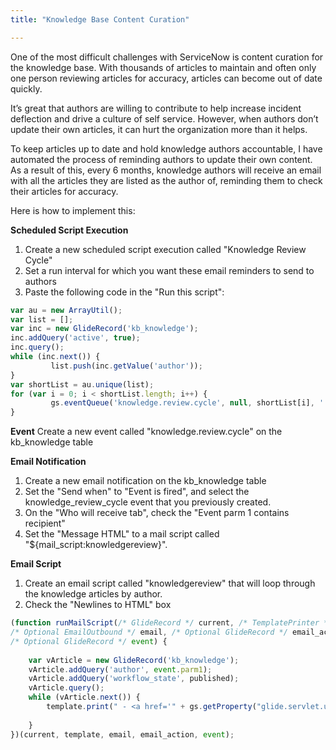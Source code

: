 ```yaml
---
title: "Knowledge Base Content Curation"

---
```


One of the most difficult challenges with ServiceNow is content curation for the knowledge base.  With thousands of articles to maintain and often only one person reviewing articles for accuracy, articles can become out of date quickly.

It’s great that authors are willing to contribute to help increase incident deflection and drive a culture of self service.  However, when authors don’t update their own articles, it can hurt the organization more than it helps.

To keep articles up to date and hold knowledge authors accountable, I have automated the process of reminding authors to update their own content.  As a result of this, every 6 months, knowledge authors will receive an email with all the articles they are listed as the author of, reminding them to check their articles for accuracy.

Here is how to implement this:

**Scheduled Script Execution**
1. Create a new scheduled script execution called "Knowledge Review Cycle"
2. Set a run interval for which you want these email reminders to send to authors
3. Paste the following code in the "Run this script":

```javascript
var au = new ArrayUtil();
var list = [];
var inc = new GlideRecord('kb_knowledge');
inc.addQuery('active', true);
inc.query();
while (inc.next()) {
         list.push(inc.getValue('author'));
}
var shortList = au.unique(list);
for (var i = 0; i < shortList.length; i++) {
         gs.eventQueue('knowledge.review.cycle', null, shortList[i], ''); // trigger the event
}
```

**Event**
Create a new event called "knowledge.review.cycle" on the kb_knowledge table

**Email Notification**
1. Create a new email notification on the kb_knowledge table
2. Set the "Send when" to "Event is fired", and select the knowledge_review_cycle event that you previously created.
3. On the "Who will receive tab", check the "Event parm 1 contains recipient"
4. Set the "Message HTML" to a mail script called "${mail_script:knowledgereview}".

**Email Script**
1. Create an email script called "knowledgereview" that will loop through the knowledge articles by author.
2. Check the "Newlines to HTML" box

```javascript
(function runMailScript(/* GlideRecord */ current, /* TemplatePrinter */ template,
/* Optional EmailOutbound */ email, /* Optional GlideRecord */ email_action,
/* Optional GlideRecord */ event) {
	
	var vArticle = new GlideRecord('kb_knowledge');
	vArticle.addQuery('author', event.parm1);
	vArticle.addQuery('workflow_state', published);
	vArticle.query();
	while (vArticle.next()) {
		template.print(" - <a href='" + gs.getProperty("glide.servlet.uri") + vArticle.getLink() + "'>" + vArticle.number + "</a> - " + vArticle.short_description + "\n");
		
	}
})(current, template, email, email_action, event);
```

